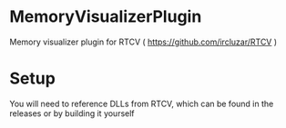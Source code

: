 # MemoryVisualizerPlugin
Memory visualizer plugin for RTCV ( https://github.com/ircluzar/RTCV )

# Setup
You will need to reference DLLs from RTCV, which can be found in the releases or by building it yourself
